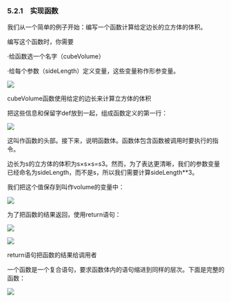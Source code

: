    

### 5.2.1　实现函数

我们从一个简单的例子开始：编写一个函数计算给定边长的立方体的体积。

编写这个函数时，你需要

·给函数选一个名字（cubeVolume）

·给每个参数（sideLength）定义变量，这些变量称作形参变量。

![](0-Assets/Epubook/程序员编程语言经典合集（计算机科学丛书5册套装），javapython编程语言含经典教材龙书《编译原理》%20(Bruce%20Eckel%20%20Alfred%20V.%20Aho%20%20Monica%20S.%20Lam%20etc.)%20(Z-Library)/images/image06194.jpeg)

cubeVolume函数使用给定的边长来计算立方体的体积

把这些信息和保留字def放到一起，组成函数定义的第一行：

![](../Images/image06195.gif)

这叫作函数的头部。接下来，说明函数体。函数体包含函数被调用时要执行的指令。

边长为s的立方体的体积为s×s×s=s3。然而，为了表达更清晰，我们的参数变量已经命名为sideLength，而不是s，所以我们需要计算sideLength**3。

我们把这个值保存到叫作volume的变量中：

![](../Images/image06196.gif)

为了把函数的结果返回，使用return语句：

![](../Images/image06197.gif)

![](0-Assets/Epubook/程序员编程语言经典合集（计算机科学丛书5册套装），javapython编程语言含经典教材龙书《编译原理》%20(Bruce%20Eckel%20%20Alfred%20V.%20Aho%20%20Monica%20S.%20Lam%20etc.)%20(Z-Library)/images/image06198.jpeg)

return语句把函数的结果给调用者

一个函数是一个复合语句，要求函数体内的语句缩进到同样的层次。下面是完整的函数：

![](../Images/image06199.gif)